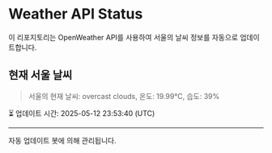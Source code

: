 
# Weather API Status

이 리포지토리는 OpenWeather API를 사용하여 서울의 날씨 정보를 자동으로 업데이트합니다.

## 현재 서울 날씨
> 서울의 현재 날씨: overcast clouds, 온도: 19.99°C, 습도: 39%

⏳ 업데이트 시간: 2025-05-12 23:53:40 (UTC)

---
자동 업데이트 봇에 의해 관리됩니다.
